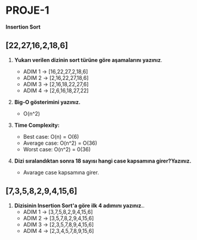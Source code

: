 # PROJE-1
**Insertion Sort**

## [22,27,16,2,18,6]
1. **Yukarı verilen dizinin sort türüne göre aşamalarını yazınız**.
   - ADIM 1 -> [16,22,27,2,18,6]
   - ADIM 2 -> [2,16,22,27,18,6]
   - ADIM 3 -> [2,16,18,22,27,6]
   - ADIM 4 -> [2,6,16,18,27,22]

2. **Big-O gösterimini yazınız.**
    - O(n^2)

3. **Time Complexity:**
   - Best case: O(n) = O(6)
   - Average case: O(n^2) = O(36)
   - Worst case: O(n^2) = 0(36)
  
4. **Dizi sıralandıktan sonra 18 sayısı hangi case kapsamına girer?Yazınız.**
    - Avarage case kapsamına girer.

## [7,3,5,8,2,9,4,15,6]
1. **Dizisinin Insertion Sort'a göre ilk 4 adımını yazınız.**.
   - ADIM 1 -> [3,7,5,8,2,9,4,15,6]
   - ADIM 2 -> [3,5,7,8,2,9,4,15,6]
   - ADIM 3 -> [2,3,5,7,8,9,4,15,6]
   - ADIM 4 -> [2,3,4,5,7,8,9,15,6]
